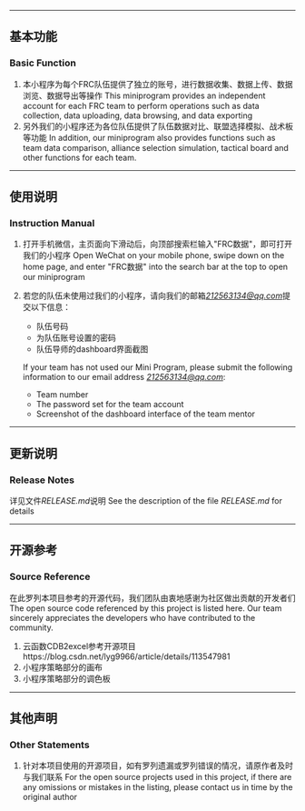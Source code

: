 ***
## 基本功能 
### Basic Function
1. 本小程序为每个FRC队伍提供了独立的账号，进行数据收集、数据上传、数据浏览、数据导出等操作
This miniprogram provides an independent account for each FRC team to perform operations such as data collection, data uploading, data browsing, and data exporting
1. 另外我们的小程序还为各位队伍提供了队伍数据对比、联盟选择模拟、战术板等功能
In addition, our miniprogram also provides functions such as team data comparison, alliance selection simulation, tactical board and other functions for each team.
***
## 使用说明
### Instruction Manual
1. 打开手机微信，主页面向下滑动后，向顶部搜索栏输入"FRC数据"，即可打开我们的小程序
Open WeChat on your mobile phone, swipe down on the home page, and enter "FRC数据" into the search bar at the top to open our miniprogram
1. 若您的队伍未使用过我们的小程序，请向我们的邮箱*212563134@qq.com*提交以下信息：
    - 队伍号码
    - 为队伍账号设置的密码
    - 队伍导师的dashboard界面截图

     If your team has not used our Mini Program, please submit the following information to our email address *212563134@qq.com*:
     - Team number
     - The password set for the team account
     - Screenshot of the dashboard interface of the team mentor
***
## 更新说明
### Release Notes
详见文件*RELEASE.md*说明
See the description of the file *RELEASE.md* for details
***
## 开源参考
### Source Reference
在此罗列本项目参考的开源代码，我们团队由衷地感谢为社区做出贡献的开发者们
The open source code referenced by this project is listed here. Our team sincerely appreciates the developers who have contributed to the community.
1. 云函数CDB2excel参考开源项目https://blog.csdn.net/lyg9966/article/details/113547981 
1. 小程序策略部分的画布
1. 小程序策略部分的调色板
***
## 其他声明
### Other Statements
1. 针对本项目使用的开源项目，如有罗列遗漏或罗列错误的情况，请原作者及时与我们联系
For the open source projects used in this project, if there are any omissions or mistakes in the listing, please contact us in time by the original author